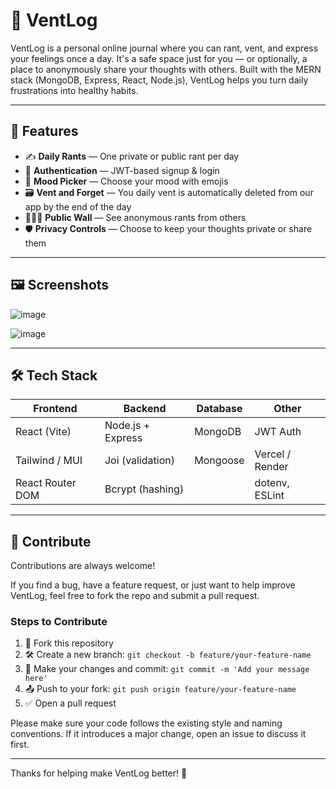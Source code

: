 # 😤 VentLog

VentLog is a personal online journal where you can rant, vent, and express your feelings once a day. It's a safe space just for you — or optionally, a place to anonymously share your thoughts with others. Built with the MERN stack (MongoDB, Express, React, Node.js), VentLog helps you turn daily frustrations into healthy habits.

---

## 🧩 Features

- ✍️ **Daily Rants** — One private or public rant per day
- 🔐 **Authentication** — JWT-based signup & login
- 😤 **Mood Picker** — Choose your mood with emojis
- 🗃️ **Vent and Forget** — You daily vent is automatically deleted from our app by the end of the day
- 🧑‍🤝‍🧑 **Public Wall** — See anonymous rants from others
- 🛡️ **Privacy Controls** — Choose to keep your thoughts private or share them

---

## 🖼️ Screenshots
![image](https://github.com/user-attachments/assets/66a9c08b-47e4-4a92-9526-d6b4c750dd99)

![image](https://github.com/user-attachments/assets/ed46e877-0678-4242-940b-2e85bc3b2fc7)



---

## 🛠️ Tech Stack

| Frontend            | Backend                | Database     | Other           |
|---------------------|------------------------|--------------|-----------------|
| React (Vite)        | Node.js + Express      | MongoDB      | JWT Auth        |
| Tailwind / MUI      | Joi (validation)       | Mongoose     | Vercel / Render |
| React Router DOM    | Bcrypt (hashing)       |              | dotenv, ESLint  |

---

## 🤝 Contribute

Contributions are always welcome!

If you find a bug, have a feature request, or just want to help improve VentLog, feel free to fork the repo and submit a pull request.

### Steps to Contribute

1. 🍴 Fork this repository  
2. 🛠️ Create a new branch: `git checkout -b feature/your-feature-name`  
3. 🔨 Make your changes and commit: `git commit -m 'Add your message here'`  
4. 📤 Push to your fork: `git push origin feature/your-feature-name`  
5. ✅ Open a pull request

Please make sure your code follows the existing style and naming conventions. If it introduces a major change, open an issue to discuss it first.

---

Thanks for helping make VentLog better! 💖


